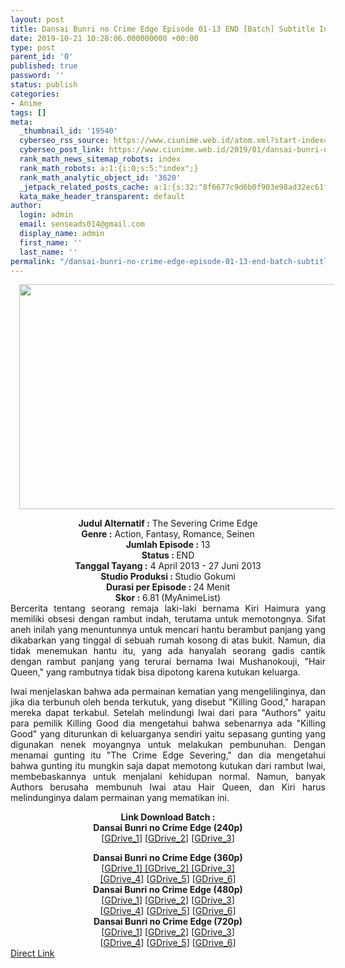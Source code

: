 ```yaml
---
layout: post
title: Dansai Bunri no Crime Edge Episode 01-13 END [Batch] Subtitle Indonesia
date: 2019-10-21 10:28:06.000000000 +00:00
type: post
parent_id: '0'
published: true
password: ''
status: publish
categories:
- Anime
tags: []
meta:
  _thumbnail_id: '19540'
  cyberseo_rss_source: https://www.ciunime.web.id/atom.xml?start-index=2401&max-results=150
  cyberseo_post_link: https://www.ciunime.web.id/2019/01/dansai-bunri-no-crime-edge-episode-01.html
  rank_math_news_sitemap_robots: index
  rank_math_robots: a:1:{i:0;s:5:"index";}
  rank_math_analytic_object_id: '3620'
  _jetpack_related_posts_cache: a:1:{s:32:"8f6677c9d6b0f903e98ad32ec61f8deb";a:2:{s:7:"expires";i:1663300762;s:7:"payload";a:0:{}}}
  kata_make_header_transparent: default
author:
  login: admin
  email: senseads014@gmail.com
  display_name: admin
  first_name: ''
  last_name: ''
permalink: "/dansai-bunri-no-crime-edge-episode-01-13-end-batch-subtitle-indonesia/"
---
```

<div class="separator" style="clear: both; text-align: center;"><a href="https://4.bp.blogspot.com/-hh4uckarhlc/XDBlSQO8HkI/AAAAAAAAGM4/TaEI2PdRzQ0dBkCwTOB8oGxVPTxH5LzfACLcBGAs/s1600/Dansai%2BBunri%2Bno%2BCrime%2BEdge.jpg" imageanchor="1" style="margin-left: 1em; margin-right: 1em;"><img border="0" data-original-height="720" data-original-width="1280" height="360" src="{{ site.baseurl }}/assets/2019/10/Dansai%2BBunri%2Bno%2BCrime%2BEdge.jpg" width="640" /></a></div>
<p>
<div style="text-align: center;"><b>Judul Alternatif :</b> The Severing Crime Edge</div>
<div style="text-align: center;"><b><b>Genre :</b></b> Action, Fantasy, Romance, Seinen</div>
<div style="text-align: center;"><b>Jumlah Episode :</b> 13<br /><b>Status :&nbsp;</b>END<br /><b>Tanggal Tayang :</b> 4 April 2013 - 27 Juni 2013<br /><b>Studio Produksi : </b>Studio Gokumi<br /><b>Durasi per Episode :&nbsp;</b>24 Menit</div>
<div style="text-align: center;"><b>Skor :</b> 6.81 (MyAnimeList)</div>
<div style="text-align: justify;"></div>
<div style="text-align: justify;">Bercerita tentang seorang remaja laki-laki bernama Kiri Haimura yang memiliki obsesi dengan rambut indah, terutama untuk memotongnya. Sifat aneh inilah yang menuntunnya untuk mencari hantu berambut panjang yang dikabarkan yang tinggal di sebuah rumah kosong di atas bukit. Namun, dia tidak menemukan hantu itu, yang ada hanyalah seorang gadis cantik dengan rambut panjang yang terurai bernama Iwai Mushanokouji, "Hair Queen," yang rambutnya tidak bisa dipotong karena kutukan keluarga.</p>
<p>Iwai menjelaskan bahwa ada permainan kematian yang mengelilinginya, dan jika dia terbunuh oleh benda terkutuk, yang disebut "Killing Good," harapan mereka dapat terkabul. Setelah melindungi Iwai dari para "Authors" yaitu para pemilik Killing Good dia mengetahui bahwa sebenarnya ada "Killing Good" yang diturunkan di keluarganya sendiri yaitu sepasang gunting yang digunakan nenek moyangnya untuk melakukan pembunuhan. Dengan menamai gunting itu "The Crime Edge Severing," dan dia mengetahui bahwa gunting itu mungkin saja dapat memotong kutukan dari rambut Iwai, membebaskannya untuk menjalani kehidupan normal. Namun, banyak Authors berusaha membunuh Iwai atau Hair Queen, dan Kiri harus melindunginya dalam permainan yang mematikan ini.</p></div>
<div style="text-align: justify;"></div>
<div style="text-align: justify;"></div>
<div style="text-align: center;"><b>Link Download Batch :</b></div>
<div style="text-align: center;">
<div style="text-align: center;"><b>Dansai Bunri no Crime Edge (240p)</b></div>
<div style="text-align: center;">[<a href="https://drive.google.com/uc?id=0B-wiAsRc5aUdUUNBMDhJZGVVRnM" target="_blank" rel="noopener">GDrive_1</a>] [<a href="https://drive.google.com/uc?id=1YjV8P8T2mHB1exA_ONGYgMIULs8SVDm3" target="_blank" rel="noopener">GDrive_2</a>] [<a href="https://drive.google.com/uc?id=1-Shbm95bDcJkBmLD5MrAMgQc28uTsh6H" target="_blank" rel="noopener">GDrive_3</a>]</div>
<p></div>
<div style="text-align: center;"><b>Dansai Bunri no Crime Edge (360p)</b></div>
<div style="text-align: center;">[<a href="https://drive.google.com/uc?export=download&amp;id=1azXuXcd-cAVQVWHgUHLBrHvLGPC1lYOB" target="_blank" rel="noopener">GDrive_1] [GDrive_2] [GDrive_3]</a><br /><a href="https://drive.google.com/uc?export=download&amp;id=1azXuXcd-cAVQVWHgUHLBrHvLGPC1lYOB" target="_blank" rel="noopener">[GDrive_4</a>] [<a href="https://drive.google.com/uc?id=0B-wiAsRc5aUdSWd0ZGxwNTB5d1U" target="_blank" rel="noopener">GDrive_5</a>] [<a href="https://drive.google.com/uc?id=1Is7_IJkrT0KaI4nmNIJVkXjGfUGrqaVs" target="_blank" rel="noopener">GDrive_6</a>]</div>
<div style="text-align: center;"></div>
<div style="text-align: center;"><b>Dansai Bunri no Crime Edge (480p)</b><br />[<a href="https://drive.google.com/uc?id=1gCJuYObyf6YPxES_Z2KxG_1TKLTNvb2F" target="_blank" rel="noopener">GDrive_1</a>] [<a href="https://drive.google.com/uc?id=1EfKq2KxHm96nL5FbJSgdAr4bazu526v9" target="_blank" rel="noopener">GDrive_2</a>] [<a href="https://drive.google.com/uc?id=1VpN0D1H3oiT7uRLxe-7f1ZVwb90IOd7y" target="_blank" rel="noopener">GDrive_3</a>]<br />[<a href="https://drive.google.com/uc?id=1VkSuPaX82VX8zkZdIDl2rDEuB0t_Tm3U" target="_blank" rel="noopener">GDrive_4</a>] [<a href="https://drive.google.com/uc?export=download&amp;id=1PpPDriA-0Zljz0w2uQWiZr1MNd0-eywj" target="_blank" rel="noopener">GDrive_5</a>] [<a href="https://drive.google.com/uc?export=download&amp;id=1-m572p2XEQ8qc6OoiUW_P4AdnGWA0_pe" target="_blank" rel="noopener">GDrive_6</a>]</div>
<div style="text-align: center;"><b>Dansai Bunri no Crime Edge (720p)</b><br />[<a href="https://drive.google.com/uc?id=1knZ_dc9_KpPZZ6Fnj4YBJraUFZWEBGWL" target="_blank" rel="noopener">GDrive_1</a>] [<a href="https://drive.google.com/uc?id=11XH3ee0RGmbPLJ95fi4zV9Jew434r7QX" target="_blank" rel="noopener">GDrive_2</a>] [<a href="https://drive.google.com/uc?id=1YbAsBMmac1PDXOyNvRD2O-1geS4ciL8o" target="_blank" rel="noopener">GDrive_3</a>]<br />[<a href="https://drive.google.com/uc?id=1SQlFzcxkASSJA6_2UCvfUOOmfcQ68ctf" target="_blank" rel="noopener">GDrive_4</a>] [<a href="https://drive.google.com/uc?export=download&amp;id=1KLlbgqLi_c9rAhdq_Jypp2B70x3fziOj" target="_blank" rel="noopener">GDrive_5</a>] [<a href="https://drive.google.com/uc?export=download&amp;id=1lVfr-qsxfBELwvRIWCWdN-23Komc_NrO" target="_blank" rel="noopener">GDrive_6</a>]</div>
<link rel="stylesheet" href="https://cdnjs.cloudflare.com/ajax/libs/font-awesome/4.7.0/css/font-awesome.min.css" />
<div class="divbtn"> <a href="https://handymansurrender.com/fihup8buzv?key=94550f7ce39444073321dde3b8782f97" class="btn"><i class="fa fa-download"></i> Direct Link</a> </div>
